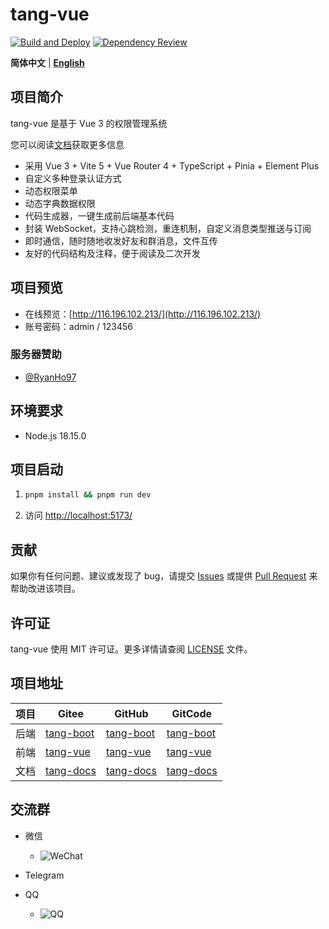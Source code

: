 # tang-vue

[![Build and Deploy](https://github.com/tangllty/tang-vue/actions/workflows/deploy.yml/badge.svg)](https://github.com/tangllty/tang-vue/actions/workflows/deploy.yml) [![Dependency Review](https://github.com/tangllty/tang-vue/actions/workflows/dependency-review.yml/badge.svg)](https://github.com/tangllty/tang-vue/actions/workflows/dependency-review.yml)

**简体中文** | [**English**](./README.en.md)

## 项目简介

tang-vue 是基于 Vue 3 的权限管理系统

您可以阅读[文档](https://tangllty.eu.org/)获取更多信息

* 采用 Vue 3 + Vite 5 + Vue Router 4 + TypeScript + Pinia + Element Plus
* 自定义多种登录认证方式
* 动态权限菜单
* 动态字典数据权限
* 代码生成器，一键生成前后端基本代码
* 封装 WebSocket，支持心跳检测，重连机制，自定义消息类型推送与订阅
* 即时通信，随时随地收发好友和群消息，文件互传
* 友好的代码结构及注释，便于阅读及二次开发

## 项目预览

* 在线预览：[http://116.196.102.213/](http://116.196.102.213/)
* 账号密码：admin / 123456

### 服务器赞助

* [@RyanHo97](https://github.com/RyanHo97/)

## 环境要求

* Node.js 18.15.0

## 项目启动

1. ```bash
   pnpm install && pnpm run dev
   ```
2. 访问 [http://localhost:5173/](http://localhost:5173/)

## 贡献

如果你有任何问题、建议或发现了 bug，请提交 [Issues](https://gitee.com/tangllty/tang-vue/issues/new) 或提供 [Pull Request](https://gitee.com/tangllty/tang-vue/pull/new) 来帮助改进该项目。

## 许可证

tang-vue 使用 MIT 许可证。更多详情请查阅 [LICENSE](https://gitee.com/tangllty/tang-vue/blob/master/LICENSE) 文件。

## 项目地址

| 项目 | Gitee                                          | GitHub                                          | GitCode                                                 |
| ---- | ---------------------------------------------- | ----------------------------------------------- | ------------------------------------------------------- |
| 后端 | [tang-boot](https://gitee.com/tangllty/tang-boot) | [tang-boot](https://github.com/tangllty/tang-boot) | [tang-boot](https://gitcode.net/weixin_45456454/tang-boot) |
| 前端 | [tang-vue](https://gitee.com/tangllty/tang-vue)   | [tang-vue](https://github.com/tangllty/tang-vue)   | [tang-vue](https://gitcode.net/weixin_45456454/tang-vue)   |
| 文档 | [tang-docs](https://gitee.com/tangllty/tang-docs) | [tang-docs](https://github.com/tangllty/tang-docs) | [tang-docs](https://gitcode.net/weixin_45456454/tang-docs) |

## 交流群

- 微信

  - ![WeChat](https://gitee.com/tangllty/tang-docs/raw/master/docs/public/wechat.png)
- Telegram
- QQ

  - ![QQ](https://gitee.com/tangllty/tang-docs/raw/master/docs/public/qq.png)
